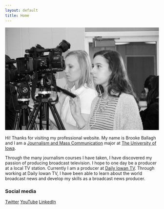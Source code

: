 ```yaml
---
layout: default
title: Home
---
```


![logo](public/TVNews1.jpg)

Hi! Thanks for visiting my professional website. My name is Brooke Ballagh and I am a [Journalism and Mass Communication](http://clas.uiowa.edu/sjmc/) major at [The University of Iowa](https://uiowa.edu).

Through the many journalism courses I have taken, I have discovered my passion of producing broadcast television. I hope to one day be a producer at a local TV station. Currently I am a producer at [Daily Iowan TV](https://www.youtube.com/user/TheDailyIowan). Through working at Daily Iowan TV, I have been able to learn about the world broadcast news and develop my skills as a broadcast news producer. 

### Social media

<!-- go to http://fontawesome.io/icons/ to see more icons -->
<p class="social-icons">
<a href="https://twitter.com/brookeballagh"><i class="fa fa-twitter-square" aria-hidden="true"></i>Twitter</a>
<a href="https://www.youtube.com/channel/UC7lv9zcUwDOzMnLZlq6A6Qw"><i class="fa fa-youtube-square" aria-hidden="true"></i>YouTube</a>
<a href="www.linkedin.com/in/brooke-ballagh-33b91597"><i class="fa fa-linkedin-square" aria-hidden="true"></i>LinkedIn</a>
